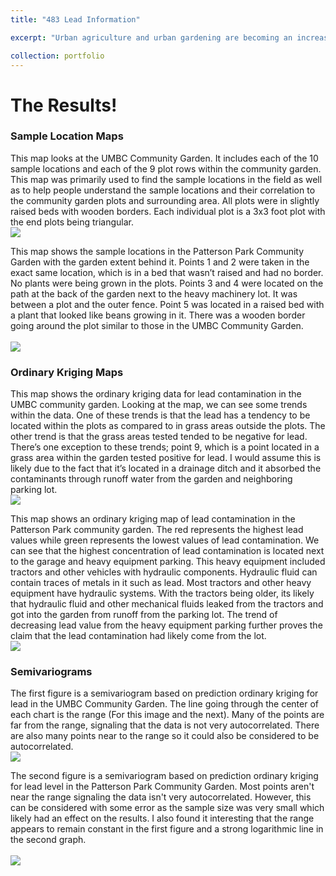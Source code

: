 ```yaml
---
title: "483 Lead Information"

excerpt: "Urban agriculture and urban gardening are becoming an increasingly important part of today’s society, especially with a growing population and urban sprawl.  Urban agriculture and gardening play an important role in urban areas as it can help bring fresh and healthy foods to communities that are in need of them, and local produce to urban areas.  However, monitoring the health of the urban gardens is vital to human and crop health.  Urban areas are at risk of various contaminants because of their closeness to industry and the transportation within cities.  Many urban areas contain lots of contaminants such as those from manufacturing and industry, cars, and many other causes.  “Lead is the most common contaminant in urban soils” (Brown et al. 27) and “Lead has been shown to persist in soils, sometimes for centuries” (Schwarz et. al, 32).  Fertilizers and compost added into the soil in the gardens may increase contaminants such as lead in soil after repeated use.  Naturally occurring lead levels in urban soils are about 150 mg/kg, however some urban areas can have an excess of 1000 mg/kg (Brown et al. 27).  As a comparison, the EPA Hazard Level of Lead in the soil is 400 mg/kg.  This higher level of lead in the soil can lead to a decrease in the pH of the soil.  One of the sources of lead in urban soils comes from paint.  “...89% of exterior residential structures built before 1978…” (Clark et. al, 312) contain lead.  In older cities such as Baltimore, this can play a major role in lead contamination.  Contaminants in the soil such as lead can then affect the health of people in many ways, and people can be contaminated through consumption of contaminated foods or through the inhalation of dust in the air.  Other soil contaminants include pesticides, petroleum products, radon, and asbestos.  Various metals contaminate urban soils as well.  Besides the previously mentioned lead, metal contaminants in urban soils include zinc, copper, chromium, and nickel.  It’s important to study the levels of lead in urban garden soils not just for human health, but also because “...Pb emitted in past decades exists in urban areas, particularly in soils.” (Sung and Park, 38)." 

collection: portfolio
---
```

<h1>The Results!</h1>

<h3>Sample Location Maps</h3>
This map looks at the UMBC Community Garden.  It includes each of the 10 sample locations and each of the 9 plot rows within the community garden.  This map was primarily used to find the sample locations in the field as well as to help people understand the sample locations and their correlation to the community garden plots and surrounding area.  All plots were in slightly raised beds with wooden borders.  Each individual plot is a 3x3 foot plot with the end plots being triangular.  
<br/><img src='/images/samplelocations_plots.png'>

This map shows the sample locations in the Patterson Park Community Garden with the garden extent behind it.  Points 1 and 2 were taken in the exact same location, which is in a bed that wasn’t raised and had no border.  No plants were being grown in the plots.  Points 3 and 4 were located on the path at the back of the garden next to the heavy machinery lot.  It was between a plot and the outer fence.  Point 5 was located in a raised bed with a plant that looked like beans growing in it.  There was a wooden border going around the plot similar to those in the UMBC Community Garden.  
<br/><img src='/images/SL_PP.png'>

<h3>Ordinary Kriging Maps</h3>
This map shows the ordinary kriging data for lead contamination in the UMBC community garden.  Looking at the map, we can see some trends within the data.  One of these trends is that the lead has a tendency to be located within the plots as compared to in grass areas outside the plots.  The other trend is that the grass areas tested tended to be negative for lead.  There’s one exception to these trends; point 9, which is a point located in a grass area within the garden tested positive for lead.  I would assume this is likely due to the fact that it’s located in a drainage ditch and it absorbed the contaminants through runoff water from the garden and neighboring parking lot.  
<br/><img src='/images/Lead_kriging.png'>

This map shows an ordinary kriging map of lead contamination in the Patterson Park community garden.  The red represents the highest lead values while green represents the lowest values of lead contamination.  We can see that the highest concentration of lead contamination is located next to the garage and heavy equipment parking.  This heavy equipment included tractors and other vehicles with hydraulic components.  Hydraulic fluid can contain traces of metals in it such as lead.  Most tractors and other heavy equipment have hydraulic systems.  With the tractors being older, its likely that hydraulic fluid and other mechanical fluids leaked from the tractors and got into the garden from runoff from the parking lot.  The trend of decreasing lead value from the heavy equipment parking further proves the claim that the lead contamination had likely come from the lot.
<br/><img src='/images/PP_Kriging.png'>

<h3>Semivariograms</h3>
The first figure is a semivariogram based on prediction ordinary kriging for lead in the UMBC Community Garden.  The line going through the center of each chart is the range (For this image and the next).  Many of the points are far from the range, signaling that the data is not very autocorrelated.  There are also many points near to the range so it could also be considered to be autocorrelated.    
<br/><img src='/images/UMBC_semivariogram.png'>

The second figure is a semivariogram based on prediction ordinary kriging for lead level in the Patterson Park Community Garden. Most points aren't near the range signaling the data isn't very autocorrelated.  However, this can be considered with some error as the sample size was very small which likely had an effect on the results.  I also found it interesting that the range appears to remain constant in the first figure and a strong logarithmic line in the second graph.  
<br/><img src='/images/PPLead_semivariogram.jpg'>
